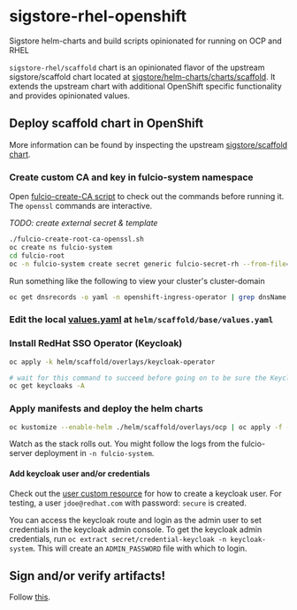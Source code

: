 # sigstore-rhel-openshift

Sigstore helm-charts and build scripts opinionated for running on OCP and RHEL

`sigstore-rhel/scaffold` chart is an opinionated flavor of the upstream sigstore/scaffold chart located at [sigstore/helm-charts/charts/scaffold](https://github.com/sigstore/helm-charts/tree/main/charts/scaffold). It extends the upstream chart with additional OpenShift specific functionality and provides opinionated values.

## Deploy scaffold chart in OpenShift

More information can be found by inspecting the upstream [sigstore/scaffold chart](https://github.com/sigstore/helm-charts/tree/main/charts/scaffold).


### Create custom CA and key in fulcio-system namespace

Open [fulcio-create-CA script](./ROSA/fulcio-create-root-ca-openssl.sh) to check out the commands before running it.
The `openssl` commands are interactive.

*TODO: create external secret & template*

```bash
./fulcio-create-root-ca-openssl.sh
oc create ns fulcio-system
cd fulcio-root
oc -n fulcio-system create secret generic fulcio-secret-rh --from-file=private=file_ca_key.pem --from-file=public=file_ca_pub.pem --from-file=cert=fulcio-root.pem  --from-literal=password=secure --dry-run=client -o yaml | oc apply -f-
```

Run something like the following to view your cluster's cluster-domain

```bash
oc get dnsrecords -o yaml -n openshift-ingress-operator | grep dnsName
```

### Edit the local [values.yaml](./helm/scaffold/base/values.yaml) at `helm/scaffold/base/values.yaml`


### Install RedHat SSO Operator (Keycloak)

```bash
oc apply -k helm/scaffold/overlays/keycloak-operator

# wait for this command to succeed before going on to be sure the Keycloak CRDs are registered
oc get keycloaks -A
```

### Apply manifests and deploy the helm charts

```bash
oc kustomize --enable-helm ./helm/scaffold/overlays/ocp | oc apply -f -
```

Watch as the stack rolls out.
You might follow the logs from the fulcio-server deployment in `-n fulcio-system`.

#### Add keycloak user and/or credentials

Check out the [user custom resource](https://github.com/redhat-et/sigstore-rhel/blob/main/helm/scaffold/overlays/keycloak/user.yaml)
for how to create a keycloak user. For testing, a user `jdoe@redhat.com` with password: `secure` is created.

You can access the keycloak route and login as the admin user to set credentials in the keycloak admin console. To get the keycloak admin credentials,
run `oc extract secret/credential-keycloak -n keycloak-system`. This will create an `ADMIN_PASSWORD` file with which to login. 

## Sign and/or verify artifacts!

Follow [this](https://github.com/redhat-et/sigstore-rhel/blob/main/sign-verify.md).
